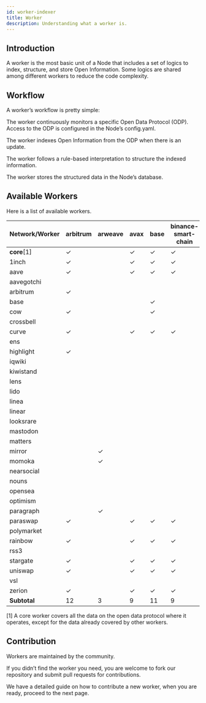 ```yaml
---
id: worker-indexer
title: Worker
description: Understanding what a worker is.
---
```


## Introduction

A worker is the most basic unit of a Node that includes a set of logics to index, structure, and store Open Information.
Some logics are shared among different workers to reduce the code complexity.

## Workflow

A worker’s workflow is pretty simple:

The worker continuously monitors a specific Open Data Protocol (ODP). Access to the ODP is configured in the Node’s config.yaml.

The worker indexes Open Information from the ODP when there is an update.

The worker follows a rule-based interpretation to structure the indexed information.

The worker stores the structured data in the Node’s database.

## Available Workers

Here is a list of available workers.

<!-- network-worker table starts -->
| Network/Worker | arbitrum | arweave | avax | base | binance-smart-chain | crossbell | ethereum | farcaster | gnosis | linea | mastodon | near | optimism | polygon | rsshub | vsl | x-layer |
| --- | --- | --- | --- | --- | --- | --- | --- | --- | --- | --- | --- | --- | --- | --- | --- | --- | --- |
| **core**[1] | ✓ |   | ✓ | ✓ | ✓ | ✓ | ✓ | ✓ | ✓ | ✓ |   | ✓ | ✓ | ✓ | ✓ | ✓ | ✓ |
| 1inch | ✓ |   | ✓ | ✓ | ✓ |   | ✓ |   | ✓ |   |   |   | ✓ | ✓ |   |   |   |
| aave | ✓ |   | ✓ | ✓ | ✓ |   | ✓ |   | ✓ |   |   |   | ✓ | ✓ |   |   |   |
| aavegotchi |   |   |   |   |   |   |   |   |   |   |   |   |   | ✓ |   |   |   |
| arbitrum | ✓ |   |   |   |   |   | ✓ |   |   |   |   |   |   |   |   |   |   |
| base |   |   |   | ✓ |   |   | ✓ |   |   |   |   |   |   |   |   |   |   |
| cow | ✓ |   |   | ✓ |   |   | ✓ |   | ✓ |   |   |   |   |   |   |   |   |
| crossbell |   |   |   |   |   | ✓ |   |   |   |   |   |   |   |   |   |   |   |
| curve | ✓ |   | ✓ | ✓ | ✓ |   | ✓ |   | ✓ |   |   |   | ✓ | ✓ |   |   | ✓ |
| ens |   |   |   |   |   |   | ✓ |   |   |   |   |   |   |   |   |   |   |
| highlight | ✓ |   |   |   |   |   | ✓ |   |   |   |   |   | ✓ | ✓ |   |   |   |
| iqwiki |   |   |   |   |   |   |   |   |   |   |   |   |   | ✓ |   |   |   |
| kiwistand |   |   |   |   |   |   |   |   |   |   |   |   | ✓ |   |   |   |   |
| lens |   |   |   |   |   |   |   |   |   |   |   |   |   | ✓ |   |   |   |
| lido |   |   |   |   |   |   | ✓ |   |   |   |   |   |   |   |   |   |   |
| linea |   |   |   |   |   |   | ✓ |   |   | ✓ |   |   |   |   |   |   |   |
| linear |   |   |   |   |   |   |   |   |   |   |   | ✓ |   |   |   |   |   |
| looksrare |   |   |   |   |   |   | ✓ |   |   |   |   |   |   |   |   |   |   |
| mastodon |   |   |   |   |   |   |   |   |   |   | ✓ |   |   |   |   |   |   |
| matters |   |   |   |   |   |   |   |   |   |   |   |   | ✓ |   |   |   |   |
| mirror |   | ✓ |   |   |   |   |   |   |   |   |   |   |   |   |   |   |   |
| momoka |   | ✓ |   |   |   |   |   |   |   |   |   |   |   |   |   |   |   |
| nearsocial |   |   |   |   |   |   |   |   |   |   |   | ✓ |   |   |   |   |   |
| nouns |   |   |   |   |   |   | ✓ |   |   |   |   |   |   |   |   |   |   |
| opensea |   |   |   |   |   |   | ✓ |   |   |   |   |   |   |   |   |   |   |
| optimism |   |   |   |   |   |   | ✓ |   |   |   |   |   | ✓ |   |   |   |   |
| paragraph |   | ✓ |   |   |   |   |   |   |   |   |   |   |   |   |   |   |   |
| paraswap | ✓ |   | ✓ | ✓ | ✓ |   | ✓ |   |   |   |   |   | ✓ | ✓ |   |   |   |
| polymarket |   |   |   |   |   |   |   |   |   |   |   |   |   | ✓ |   |   |   |
| rainbow | ✓ |   | ✓ | ✓ | ✓ |   | ✓ |   |   | ✓ |   |   | ✓ | ✓ |   |   |   |
| rss3 |   |   |   |   |   |   | ✓ |   |   |   |   |   |   |   |   |   |   |
| stargate | ✓ |   | ✓ | ✓ | ✓ |   | ✓ |   |   | ✓ |   |   | ✓ | ✓ |   |   |   |
| uniswap | ✓ |   | ✓ | ✓ | ✓ |   | ✓ |   |   | ✓ |   |   | ✓ | ✓ |   |   |   |
| vsl |   |   |   |   |   |   | ✓ |   |   |   |   |   |   |   |   |   |   |
| zerion | ✓ |   | ✓ | ✓ | ✓ |   |   |   | ✓ | ✓ |   |   | ✓ | ✓ |   |   | ✓ |
| **Subtotal** | 12 | 3 | 9 | 11 | 9 | 2 | 21 | 1 | 6 | 6 | 1 | 3 | 13 | 14 | 1 | 1 | 3 |
<!-- network-worker table ends -->

[1] A core worker covers all the data on the open data protocol where it operates, except for the data already covered by other workers.

## Contribution

Workers are maintained by the community.

If you didn’t find the worker you need, you are welcome to fork our repository and submit pull requests for contributions.

We have a detailed guide on how to contribute a new worker, when you are ready, proceed to the next page.
